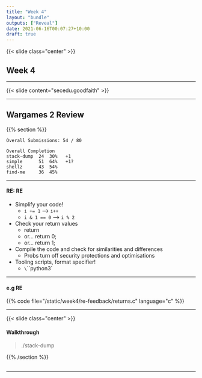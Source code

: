 ```yaml
---
title: "Week 4"
layout: "bundle"
outputs: ["Reveal"]
date: 2021-06-16T00:07:27+10:00
draft: true
---
```


{{< slide class="center" >}}

## Week 4

---

{{< slide content="secedu.goodfaith" >}}

---

## Wargames 2 Review

{{% section %}}

```
Overall Submissions: 54 / 80

Overall Completion
stack-dump	24	30%   +1
simple		51	64%   +1?
shellz		43	54%
find-me		36	45%
```

---

#### RE: RE

* Simplify your code!
  * `i += 1` --> `i++`
  * `i & 1 == 0` --> `i % 2`
* Check your return values
  * return
  * or... return 0;
  * or... return 1;
* Compile the code and check for similarities and differences
  * Probs turn off security protections and optimisations
* Tooling scripts, format specifier!
  * `\`\`\`python3`

---

#### e.g RE

{{% code file="/static/week4/re-feedback/returns.c" language="c" %}}

---

{{< slide class="center" >}}

#### Walkthrough

> ./stack-dump

{{% /section %}}

##

---

